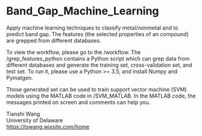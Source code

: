 # Band_Gap_Machine_Learning
Apply machine learning techniques to classify metal/nonmetal and to predict band gap. The features (the selected properties of an compound) are grepped from different databases.

To view the workflow, please go to the /workflow.
The /grep_features_python contains a Python script which can grep data from different databases and generate the training set, cross-validation set, and test set. To run it, please use a Python >= 3.5, and install Numpy and Pymatgen.

Those generated set can be used to train support vector machine (SVM) models using the MATLAB code in /SVM_MATLAB. In the MATLAB code,  the messages printed on screen and comments can help you. 

Tianshi Wang <br />
University of Delaware<br />
https://tswang.wixsite.com/home
